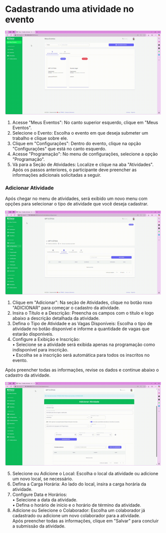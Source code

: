 #  Cadastrando uma atividade no evento

![Adicionando uma Atividade](../../../images/submiAtividade1.gif)

1. Acesse "Meus Eventos": No canto superior esquerdo, clique em "Meus Eventos".                                              
2. Selecione o Evento: Escolha o evento em que deseja submeter um trabalho e clique sobre ele.                                                    
3. Clique em "Configurações": Dentro do evento, clique na opção "Configurações" que está no canto esquerdo.                                                               
4. Acesse "Programação": No menu de configurações, selecione a opção "Programação".                                                         
5. Vá para a Seção de Atividades: Localize e clique na aba "Atividades".                                  
Após os passos anteriores, o participante deve preencher as informações adicionais solicitadas a seguir. 

### Adicionar Atividade

Após chegar no menu de atividades, será exibido um novo menu com opções para selecionar o tipo de atividade que você deseja cadastrar.

![Submetendo um trabalho](../../../images/submiAtividade2.gif)

1. Clique em "Adicionar": Na seção de Atividades, clique no botão roxo "ADICIONAR" para começar o cadastro da atividade.                                                                               
2. Insira o Título e a Descrição: Preencha os campos com o título e logo abaixo a descrição detalhada da atividade.                                                                             
3. Defina o Tipo de Atividade e as Vagas Disponíveis: Escolha o tipo de atividade no botão disponível e informe a quantidade de vagas que estarão disponíveis.                       
4. Configure a Exibição e Inscrição:                                                        
   • Selecione se a atividade será exibida apenas na programação como indisponível para inscrição.                                                 
    • Escolha se a inscrição será automática para todos os inscritos no evento.

Após preencher todas as informações, revise os dados e continue abaixo o cadastro da atividade.

![Submetendo um trabalho](../../../images/submiAtividade3.gif)

5. Selecione ou Adicione o Local: Escolha o local da atividade ou adicione um novo local, se necessário.                                                   
6. Defina a Carga Horária: Ao lado do local, insira a carga horária da atividade.                                                              
7. Configure Data e Horários:                                                                                       
    • Selecione a data da atividade.                                                     
    • Defina o horário de início e o horário de término da atividade.                                                                                
8. Adicione ou Selecione o Colaborador: Escolha um colaborador já cadastrado ou adicione um novo colaborador para a atividade.                                                 
Após preencher todas as informações, clique em "Salvar" para concluir a submissão da atividade.